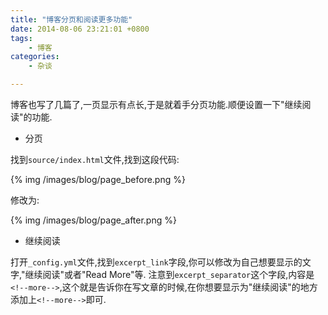 ```yaml
---
title: "博客分页和阅读更多功能"
date: 2014-08-06 23:21:01 +0800
tags: 
    - 博客
categories:
    - 杂谈

---
```


博客也写了几篇了,一页显示有点长,于是就着手分页功能.顺便设置一下"继续阅读"的功能.

* 分页

找到`source/index.html`文件,找到这段代码:

{% img /images/blog/page_before.png %}

<!--more-->
修改为:

{% img /images/blog/page_after.png %}

    
* 继续阅读

打开`_config.yml`文件,找到`excerpt_link`字段,你可以修改为自己想要显示的文字,"继续阅读"或者"Read More"等.
注意到`excerpt_separator`这个字段,内容是`<!--more-->`,这个就是告诉你在写文章的时候,在你想要显示为"继续阅读"的地方添加上`<!--more-->`即可.